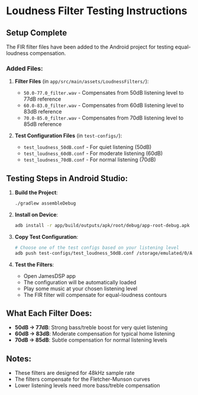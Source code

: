 # Loudness Filter Testing Instructions

## Setup Complete
The FIR filter files have been added to the Android project for testing equal-loudness compensation.

### Added Files:
1. **Filter Files** (in `app/src/main/assets/LoudnessFilters/`):
   - `50.0-77.0_filter.wav` - Compensates from 50dB listening level to 77dB reference
   - `60.0-83.0_filter.wav` - Compensates from 60dB listening level to 83dB reference
   - `70.0-85.0_filter.wav` - Compensates from 70dB listening level to 85dB reference

2. **Test Configuration Files** (in `test-configs/`):
   - `test_loudness_50dB.conf` - For quiet listening (50dB)
   - `test_loudness_60dB.conf` - For moderate listening (60dB)
   - `test_loudness_70dB.conf` - For normal listening (70dB)

## Testing Steps in Android Studio:

1. **Build the Project**:
   ```bash
   ./gradlew assembleDebug
   ```

2. **Install on Device**:
   ```bash
   adb install -r app/build/outputs/apk/root/debug/app-root-debug.apk
   ```

3. **Copy Test Configuration**:
   ```bash
   # Choose one of the test configs based on your listening level
   adb push test-configs/test_loudness_50dB.conf /storage/emulated/0/Android/data/me.timschneeberger.rootlessjamesdsp/files/JamesDSP/JamesDSP.conf
   ```

4. **Test the Filters**:
   - Open JamesDSP app
   - The configuration will be automatically loaded
   - Play some music at your chosen listening level
   - The FIR filter will compensate for equal-loudness contours

## What Each Filter Does:
- **50dB → 77dB**: Strong bass/treble boost for very quiet listening
- **60dB → 83dB**: Moderate compensation for typical home listening
- **70dB → 85dB**: Subtle compensation for normal listening levels

## Notes:
- These filters are designed for 48kHz sample rate
- The filters compensate for the Fletcher-Munson curves
- Lower listening levels need more bass/treble compensation